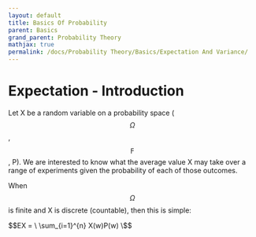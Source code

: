 ```yaml
---
layout: default
title: Basics Of Probability
parent: Basics
grand_parent: Probability Theory
mathjax: true
permalink: /docs/Probability Theory/Basics/Expectation And Variance/
---
```


# Expectation - Introduction
Let X be a random variable on a probability space ($$\Omega$$, $$\digamma$$, P). We are interested to know what the average value X may take over a range of experiments given the probability of each of those outcomes. 

When $$\Omega$$ is finite and X is discrete (countable), then this is simple:

$$EX = \ \sum_{i=1}^{n} X(w)P(w) \$$
